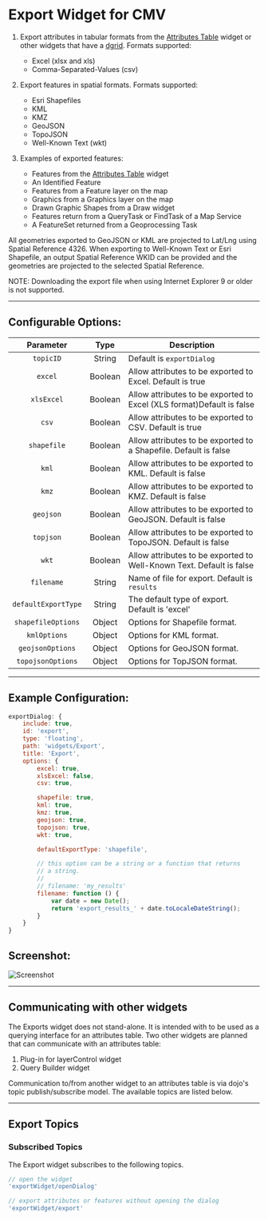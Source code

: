 # Export Widget for CMV
1. Export attributes in tabular formats from the [Attributes Table](https://github.com/tmcgee/cmv-widgets#attributes-tables) widget or other widgets that have a [dgrid](http://dgrid.io). Formats supported:
    * Excel (xlsx and xls)
    * Comma-Separated-Values (csv)

2. Export features in spatial formats. Formats supported:
    * Esri Shapefiles
    * KML
    * KMZ
    * GeoJSON
    * TopoJSON
    * Well-Known Text (wkt)

3. Examples of exported features:
    * Features from the [Attributes Table](https://github.com/tmcgee/cmv-widgets#attributes-tables) widget
    * An Identified Feature
    * Features from a Feature layer on the map
    * Graphics from a Graphics layer on the map
    * Drawn Graphic Shapes from a Draw widget
    * Features return from a QueryTask or FindTask of a Map Service
    * A FeatureSet returned from a Geoprocessing Task

All geometries exported to GeoJSON or KML are projected to Lat/Lng using Spatial Reference 4326. When exporting to Well-Known Text or Esri Shapefile, an output Spatial Reference WKID can be provided and the geometries are projected to the selected Spatial Reference.

NOTE: Downloading the export file when using Internet Explorer 9 or older is not supported.

---
## Configurable Options:
| Parameter | Type | Description |
| :----: | :--: | ----------- |
| `topicID` | String | Default is `exportDialog` |
| `excel` | Boolean | Allow attributes to be exported to Excel. Default is true |
| `xlsExcel` | Boolean | Allow attributes to be exported to Excel (XLS format)Default is false |
| `csv` | Boolean | Allow attributes to be exported to CSV. Default is true |
| `shapefile` | Boolean | Allow attributes to be exported to a Shapefile. Default is false |
| `kml` | Boolean | Allow attributes to be exported to KML. Default is false |
| `kmz` | Boolean | Allow attributes to be exported to KMZ. Default is false |
| `geojson` | Boolean | Allow attributes to be exported to GeoJSON. Default is false |
| `topjson` | Boolean | Allow attributes to be exported to TopoJSON. Default is false |
| `wkt` | Boolean | Allow attributes to be exported to Well-Known Text. Default is false |
| `filename` | String | Name of file for export. Default is `results` |
| `defaultExportType` | String | The default type of export. Default is 'excel' |
| `shapefileOptions` | Object | Options for Shapefile format. |
| `kmlOptions` | Object | Options for KML format. |
| `geojsonOptions` | Object | Options for GeoJSON format. |
| `topojsonOptions` | Object | Options for TopJSON format. |

---
## Example Configuration:
``` javascript
exportDialog: {
    include: true,
    id: 'export',
    type: 'floating',
    path: 'widgets/Export',
    title: 'Export',
    options: {
        excel: true,
        xlsExcel: false,
        csv: true,

        shapefile: true,
        kml: true,
        kmz: true,
        geojson: true,
        topojson: true,
        wkt: true,

        defaultExportType: 'shapefile',

        // this option can be a string or a function that returns
        // a string.
        //
        // filename: 'my_results'
        filename: function () {
            var date = new Date();
            return 'export_results_' + date.toLocaleDateString();
        }
    }
}
```

## Screenshot:
![Screenshot](https://tmcgee.github.io/cmv-widgets/images/export1.jpg)

---
## Communicating with other widgets
The Exports widget does not stand-alone. It is intended with to be used as a querying interface for an attributes table. Two other widgets are planned that can communicate with an attributes table:

1. Plug-in for layerControl widget
2. Query Builder widget

Communication to/from another widget to an attributes table is via dojo's topic publish/subscribe model. The available topics are listed below.

---
## Export Topics

### Subscribed Topics
The Export widget subscribes to the following topics.
```javascript
// open the widget
'exportWidget/openDialog'

// export attributes or features without opening the dialog
'exportWidget/export'

```
